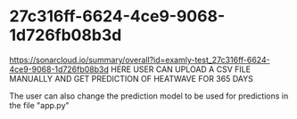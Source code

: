 # 27c316ff-6624-4ce9-9068-1d726fb08b3d
https://sonarcloud.io/summary/overall?id=examly-test_27c316ff-6624-4ce9-9068-1d726fb08b3d
HERE USER CAN UPLOAD A CSV FILE MANUALLY AND GET PREDICTION OF HEATWAVE FOR 365 DAYS

The user can also change the prediction model to be used for predictions in the file "app.py"
